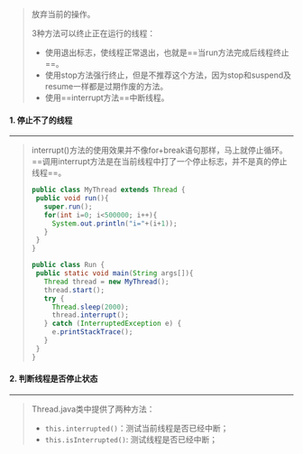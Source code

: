 >放弃当前的操作。
>
>3种方法可以终止正在运行的线程：
>
>- 使用退出标志，使线程正常退出，也就是==当run方法完成后线程终止==。
>- 使用stop方法强行终止，但是不推荐这个方法，因为stop和suspend及resume一样都是过期作废的方法。
>- 使用==interrupt方法==中断线程。



#### 1. 停止不了的线程

---

>interrupt()方法的使用效果并不像for+break语句那样，马上就停止循环。==调用interrupt方法是在当前线程中打了一个停止标志，并不是真的停止线程==。
>
>```java
>public class MyThread extends Thread {
>  public void run(){
>    super.run();
>    for(int i=0; i<500000; i++){
>      System.out.println("i="+(i+1));
>    }
>  }
>}
>
>public class Run {
>  public static void main(String args[]){
>    Thread thread = new MyThread();
>    thread.start();
>    try {
>      Thread.sleep(2000);
>      thread.interrupt();
>    } catch (InterruptedException e) {
>      e.printStackTrace();
>    }
>  }
>}
>```



#### 2. 判断线程是否停止状态

---

>Thread.java类中提供了两种方法：
>
>- `this.interrupted()`：测试当前线程是否已经中断；
>- `this.isInterrupted()`: 测试线程是否已经中断；
>
>

































